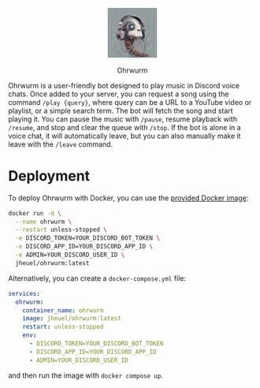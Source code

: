 <p align="center">
  <img alt="Light" src="./docs/logo.png" width="20%">
</p>
<p align="center">
  Ohrwurm
</p>

Ohrwurm is a user-friendly bot designed to play music in Discord voice chats. Once added to your server, you can request a song using the command `/play {query}`, where query can be a URL to a YouTube video or playlist, or a simple search term. The bot will fetch the song and start playing it. You can pause the music with `/pause`, resume playback with `/resume`, and stop and clear the queue with `/stop`. If the bot is alone in a voice chat, it will automatically leave, but you can also manually make it leave with the `/leave` command.

# Deployment
To deploy Ohrwurm with Docker, you can use the [provided Docker image](https://hub.docker.com/r/jheuel/ohrwurm):
```bash
docker run -d \
  --name ohrwurm \
  --restart unless-stopped \
  -e DISCORD_TOKEN=YOUR_DISCORD_BOT_TOKEN \
  -e DISCORD_APP_ID=YOUR_DISCORD_APP_ID \
  -e ADMIN=YOUR_DISCORD_USER_ID \
  jheuel/ohrwurm:latest
```



Alternatively, you can create a `docker-compose.yml` file:
```yaml
services:
  ohrwurm:
    container_name: ohrwurm
    image: jheuel/ohrwurm:latest
    restart: unless-stopped
    env:
      - DISCORD_TOKEN=YOUR_DISCORD_BOT_TOKEN
      - DISCORD_APP_ID=YOUR_DISCORD_APP_ID
      - ADMIN=YOUR_DISCORD_USER_ID
```
and then run the image with `docker compose up`.

